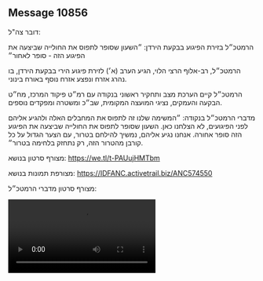 ## Message 10856

דובר צה"ל:

הרמטכ״ל בזירת הפיגוע בבקעת הירדן: ״השעון שסופר לתפוס את החולייה שביצעה את הפיגוע הזה - סופר לאחור״ 

הרמטכ״ל, רב-אלוף הרצי הלוי, הגיע הערב (א׳) לזירת פיגוע הירי בבקעת הירדן, בו נהרג אזרח ונפצע אזרח נוסף באורח בינוני.

הרמטכ״ל קיים הערכת מצב ותחקיר ראשוני בנקודה עם רמ״ט פיקוד המרכז, מח״ט הבקעה והעמקים, נציגי המועצה המקומית, שב״כ ומשטרה ומפקדים נוספים.

מדברי הרמטכ״ל בנקודה: ״המשימה שלנו זה לתפוס את המחבלים האלה ולהגיע אליהם לפני הפיגועים, לא הצלחנו כאן. השעון שסופר לתפוס את החולייה שביצעה את הפיגוע הזה סופר אחורה. אנחנו נגיע אליהם, נמשיך להילחם בטרור, עם הצער הגדול על כל קורבן מהטרור הזה, רק נתחזק בלחימה בטרור״. 

מצורף סרטון בנושא: https://we.tl/t-PAUujHMTbm

מצורפת תמונות בנושא: https://IDFANC.activetrail.biz/ANC574550

מצורף סרטון מדברי הרמטכ״ל:

![Video](https://data.iron-swords.co.il/2024/August/11/https://data.iron-swords.co.il/2024/August/11/10856/10856_media.mp4)
